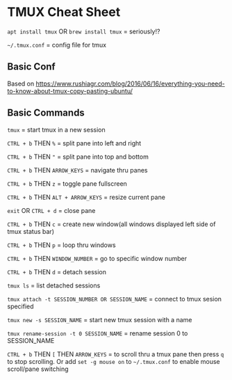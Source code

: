 # TMUX Cheat Sheet

`apt install tmux` OR `brew install tmux` = seriously!?

`~/.tmux.conf` = config file for tmux

## Basic Conf

Based on https://www.rushiagr.com/blog/2016/06/16/everything-you-need-to-know-about-tmux-copy-pasting-ubuntu/

## Basic Commands

`tmux` = start tmux in a new session

`CTRL + b` THEN `%` = split pane into left and right

`CTRL + b` THEN `"` = split pane into top and bottom

`CTRL + b` THEN `ARROW_KEYS` = navigate thru panes

`CTRL + b` THEN `z` = toggle pane fullscreen

`CTRL + b` THEN `ALT + ARROW_KEYS` = resize current pane

`exit` OR `CTRL + d` = close pane

`CTRL + b` THEN `c` = create new window(all windows displayed left side of tmux status bar)

`CTRL + b` THEN `p` = loop thru windows

`CTRL + b` THEN `WINDOW_NUMBER` = go to specific window number

`CTRL + b` THEN `d` = detach session

`tmux ls` = list detached sessions

`tmux attach -t SESSION_NUMBER OR SESSION_NAME` = connect to tmux sesion specified

`tmux new -s SESSION_NAME` = start new tmux session with a name

`tmux rename-session -t 0 SESSION_NAME` = rename session 0 to SESSION_NAME

`CTRL + b` THEN `[` THEN `ARROW_KEYS` = to scroll thru a tmux pane then press `q` to stop scrolling. Or add `set -g mouse on` to `~/.tmux.conf` to enable mouse scroll/pane switching
